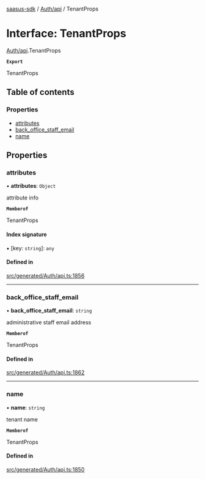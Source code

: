 [saasus-sdk](../README.md) / [Auth/api](../modules/Auth_api.md) / TenantProps

# Interface: TenantProps

[Auth/api](../modules/Auth_api.md).TenantProps

**`Export`**

TenantProps

## Table of contents

### Properties

- [attributes](Auth_api.TenantProps.md#attributes)
- [back\_office\_staff\_email](Auth_api.TenantProps.md#back_office_staff_email)
- [name](Auth_api.TenantProps.md#name)

## Properties

### attributes

• **attributes**: `Object`

attribute info

**`Memberof`**

TenantProps

#### Index signature

▪ [key: `string`]: `any`

#### Defined in

[src/generated/Auth/api.ts:1856](https://github.com/saasus-platform/saasus-sdk-javascript/blob/c67ac22/src/generated/Auth/api.ts#L1856)

___

### back\_office\_staff\_email

• **back\_office\_staff\_email**: `string`

administrative staff email address

**`Memberof`**

TenantProps

#### Defined in

[src/generated/Auth/api.ts:1862](https://github.com/saasus-platform/saasus-sdk-javascript/blob/c67ac22/src/generated/Auth/api.ts#L1862)

___

### name

• **name**: `string`

tenant name

**`Memberof`**

TenantProps

#### Defined in

[src/generated/Auth/api.ts:1850](https://github.com/saasus-platform/saasus-sdk-javascript/blob/c67ac22/src/generated/Auth/api.ts#L1850)
